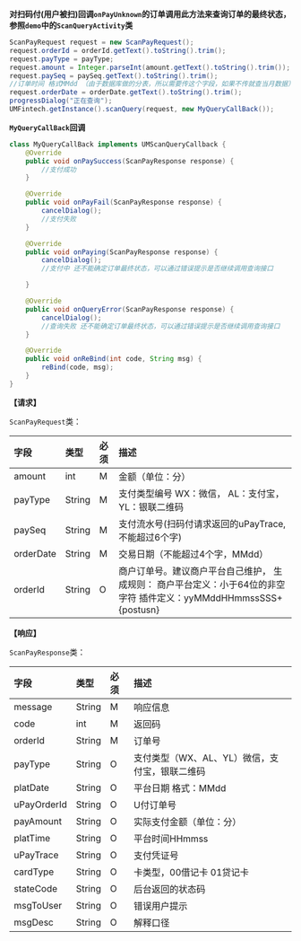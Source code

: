 **对扫码付(用户被扫)回调`onPayUnknown`的订单调用此方法来查询订单的最终状态，参照`demo`中的`ScanQueryActivity`类**


```java
ScanPayRequest request = new ScanPayRequest();
request.orderId = orderId.getText().toString().trim();
request.payType = payType;
request.amount = Integer.parseInt(amount.getText().toString().trim());
request.paySeq = paySeq.getText().toString().trim();
//订单时间 格式MMdd （由于数据库做的分表，所以需要传这个字段，如果不传就查当月数据）
request.orderDate = orderDate.getText().toString().trim();
progressDialog("正在查询");
UMFintech.getInstance().scanQuery(request, new MyQueryCallBack());
```



**`MyQueryCallBack`回调**

```java
class MyQueryCallBack implements UMScanQueryCallback {
    @Override
    public void onPaySuccess(ScanPayResponse response) {
        //支付成功
    }

    @Override
    public void onPayFail(ScanPayResponse response) {
        cancelDialog();
        //支付失败
    }

    @Override
    public void onPaying(ScanPayResponse response) {
        cancelDialog();
        //支付中 还不能确定订单最终状态，可以通过错误提示是否继续调用查询接口

    }

    @Override
    public void onQueryError(ScanPayResponse response) {
        cancelDialog();
        //查询失败 还不能确定订单最终状态，可以通过错误提示是否继续调用查询接口
    }

    @Override
    public void onReBind(int code, String msg) {
        reBind(code, msg);
    }
}
```



**【请求】**

`ScanPayRequest`类：

| 字段  | 类型  | 必须  | 描述  |
| :------------ | :------------ | :------------ | :------------ |
| amount    | int    | M    | 金额（单位：分）                                             |
| payType   | String | M    | 支付类型编号  WX：微信，  AL：支付宝，  YL：银联二维码       |
| paySeq    | String | M    | 支付流水号(扫码付请求返回的uPayTrace,不能超过6个字)          |
| orderDate | String | M    | 交易日期（不能超过4个字，MMdd）                              |
| orderId   | String | O    | 商户订单号。建议商户平台自己维护，  生成规则：  商户平台定义：小于64位的非空字符  插件定义：yyMMddHHmmssSSS+{postusn} |



**【响应】**

`ScanPayResponse`类：

| 字段  | 类型  | 必须  | 描述  |
| :------------ | :------------ | :------------ | :------------ |
| message  | String  | M  | 响应信息  |
| code  | int  | M  | 返回码  |
| orderId  | String  | M  | 订单号  |
| payType  | String  | O  | 支付类型（WX、AL、YL）微信，支付宝，银联二维码  |
| platDate | String | O | 平台日期  格式：MMdd |
| uPayOrderId | String | O | U付订单号 |
| payAmount | String | O | 实际支付金额（单位：分） |
| platTime | String | O | 平台时间HHmmss |
| uPayTrace | String | O | 支付凭证号 |
| cardType | String | O | 卡类型，00借记卡 01贷记卡 |
| stateCode | String | O | 后台返回的状态码 |
| msgToUser | String | O | 错误用户提示 |
| msgDesc | String | O | 解释口径 |